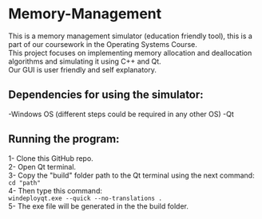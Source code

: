 # Memory-Management

This is a memory management simulator (education friendly tool), this is a part of our coursework in the Operating Systems Course. <br>
This project focuses on implementing memory allocation and deallocation algorithms and simulating it using C++ and Qt. <br>
Our GUI is user friendly and self explanatory.

## Dependencies for using the simulator: <br>
-Windows OS (different steps could be required in any other OS)
-Qt

## Running the program:
1- Clone this GitHub repo. <br>
2- Open Qt terminal. <br>
3- Copy the "build" folder path to the Qt terminal using the next command: <br>
``` cd "path" ``` <br>
4- Then type this command: <br>
```windeployqt.exe --quick --no-translations . ``` <br>
5- The exe file will be generated in the the build folder. <br> 


